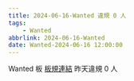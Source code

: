 ```yaml
---
title: 2024-06-16-Wanted 違規 0 人
tags:
    - Wanted
abbrlink: 2024-06-16-Wanted
date: Wanted-2024-06-16 12:00:00
---
```

Wanted 板 [板規連結](https://www.ptt.cc/bbs/Wanted/M.1608829773.A.D3B.html)
昨天違規 0 人
